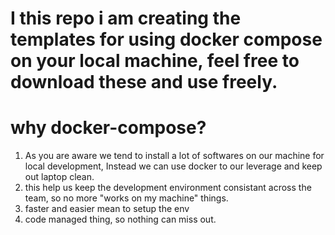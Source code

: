 # I this repo i am creating the templates for using docker compose on your local machine, feel free to download these and use freely.

# why docker-compose?
1. As you are aware we tend to install a lot of softwares on our machine for local development, Instead we can use docker to our leverage and keep out laptop clean.
2. this help us keep the development environment consistant across the team, so no more "works on my machine" things.
3. faster and easier mean to setup the env
4. code managed thing, so nothing can miss out.
 
